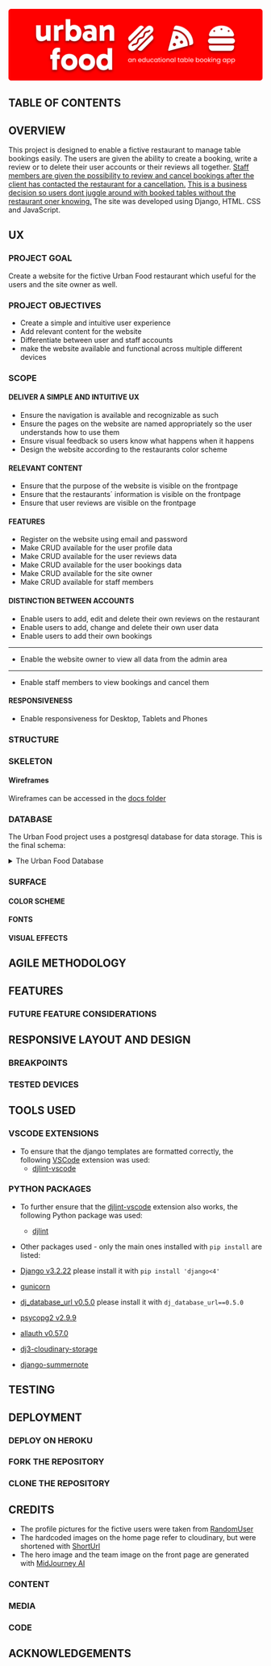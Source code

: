 ![urban-food-readme-header](docs/images/readme-images/urban-food-readme-header.png)

## TABLE OF CONTENTS

## OVERVIEW

This project is designed to enable a fictive restaurant to manage table bookings easily. The users are given the ability to create a booking, write a review or to delete their user accounts or their reviews all together. <u>Staff members are given the possibility to review and cancel bookings after the client has contacted the restaurant for a cancellation.</u> <u>This is a business decision so users dont juggle around with booked tables without the restaurant oner knowing.</u> The site was developed using Django, HTML. CSS and JavaScript.

## UX

### PROJECT GOAL

Create a website for the fictive Urban Food restaurant which useful for the users and the site owner as well.

### PROJECT OBJECTIVES

- Create a simple and intuitive user experience
- Add relevant content for the website
- Differentiate between user and staff accounts
- make the website available and functional across multiple different devices

### SCOPE

#### DELIVER A SIMPLE AND INTUITIVE UX

- Ensure the navigation is available and recognizable as such
- Ensure the pages on the website are named appropriately so the user understands how to use them
- Ensure visual feedback so users know what happens when it happens
- Design the website according to the restaurants color scheme

#### RELEVANT CONTENT

- Ensure that the purpose of the website is visible on the frontpage
- Ensure that the restaurants´ information is visible on the frontpage
- Ensure that user reviews are visible on the frontpage

#### FEATURES

- Register on the website using email and password
- Make CRUD available for the user profile data
- Make CRUD available for the user reviews data
- Make CRUD available for the user bookings data
- Make CRUD available for the site owner
- Make CRUD available for staff members

#### DISTINCTION BETWEEN ACCOUNTS

- Enable users to add, edit and delete their own reviews on the restaurant
- Enable users to add, change and delete their own user data
- Enable users to add their own bookings

------

- Enable the website owner to view all data from the admin area

------

- Enable staff members to view bookings and cancel them

#### RESPONSIVENESS

- Enable responsiveness for Desktop, Tablets and Phones

### STRUCTURE

### SKELETON

#### Wireframes

Wireframes can be accessed in the [docs folder](https://github.com/RebellionWebdesign/urban-food/tree/a952f5ba09719a2e3fe9fb40b3c961918578334b/docs)

### DATABASE
The Urban Food project uses a postgresql database for data storage. This is the final schema:

<details>
  <summary>The Urban Food Database</summary>
<img src="hhttps://github.com/RebellionWebdesign/urban-food/blob/a952f5ba09719a2e3fe9fb40b3c961918578334b/docs/ERD/urban-food-final-erd.pdf" ><br>
</details>

### SURFACE

#### COLOR SCHEME

#### FONTS

#### VISUAL EFFECTS

## AGILE METHODOLOGY

## FEATURES

### FUTURE FEATURE CONSIDERATIONS

## RESPONSIVE LAYOUT AND DESIGN

### BREAKPOINTS

### TESTED DEVICES

## TOOLS USED

### VSCODE EXTENSIONS

- To ensure that the django templates are formatted correctly, the following [VSCode](https://code.visualstudio.com/) extension was used:
    - [djlint-vscode](https://marketplace.visualstudio.com/items?itemName=monosans.djlint)

### PYTHON PACKAGES

- To further ensure that the [djlint-vscode](https://marketplace.visualstudio.com/items?itemName=monosans.djlint) extension also works, the following
  Python package was used: 
    - [djlint](https://pypi.org/project/djlint/)

- Other packages used - only the main ones installed with `pip install` are listed:
 - [Django v3.2.22](https://pypi.org/project/Django/) please install it with `pip install 'django<4'`
 - [gunicorn](https://pypi.org/project/gunicorn/)
 - [dj_database_url v0.5.0](https://pypi.org/project/dj-database-url/) please install it with `dj_database_url==0.5.0`
 - [psycopg2 v2.9.9](https://pypi.org/project/psycopg2/)
 - [allauth v0.57.0](https://pypi.org/project/django-allauth/)
 - [dj3-cloudinary-storage](https://pypi.org/project/dj3-cloudinary-storage/)
 - [django-summernote](https://pypi.org/project/django-summernote/)

## TESTING

## DEPLOYMENT

### DEPLOY ON HEROKU

### FORK THE REPOSITORY

### CLONE THE REPOSITORY

## CREDITS

- The profile pictures for the fictive users were taken from [RandomUser](https://randomuser.me/photos)
- The hardcoded images on the home page refer to cloudinary, but were shortened with [ShortUrl](https://www.shorturl.at/shortener.php)
- The hero image and the team image on the front page are generated with [MidJourney AI](https://www.midjourney.com/home)

### CONTENT

### MEDIA

### CODE

## ACKNOWLEDGEMENTS